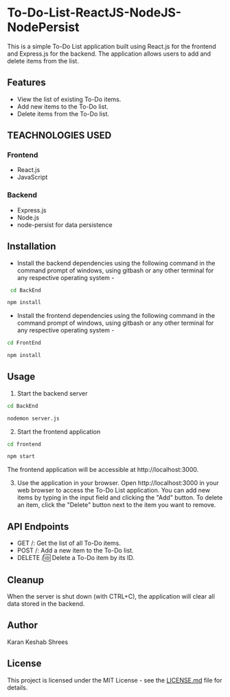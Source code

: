 # To-Do-List-ReactJS-NodeJS-NodePersist

This is a simple To-Do List application built using React.js for the frontend and Express.js for the backend. The application allows users to add and delete items from the list.

## Features

- View the list of existing To-Do items.
- Add new items to the To-Do list.
- Delete items from the To-Do list.

## TEACHNOLOGIES USED

### Frontend

- React.js
- JavaScript

### Backend

- Express.js
- Node.js
- node-persist for data persistence

## Installation

- Install the backend dependencies using the following command in the command prompt of windows, using gitbash or any other terminal for any respective operating system -

```bash
 cd BackEnd
```

```bash
npm install
```

- Install the frontend dependencies using the following command in the command prompt of windows, using gitbash or any other terminal for any respective operating system -

```bash
cd FrontEnd
```

```bash
npm install
```

## Usage

1. Start the backend server
   
```bash   
cd BackEnd
```

```bash
nodemon server.js
```
  
2. Start the frontend application

```bash
cd frontend
```

```bash
npm start
```

The frontend application will be accessible at http://localhost:3000.

3. Use the application in your browser. Open http://localhost:3000 in your web browser to access the To-Do List application. You can add new items by typing in the input field and clicking the "Add" button. To delete an item, click the "Delete" button next to the item you want to remove.

## API Endpoints

- GET /: Get the list of all To-Do items.
- POST /: Add a new item to the To-Do list.
- DELETE /:id: Delete a To-Do item by its ID.

## Cleanup

When the server is shut down (with CTRL+C), the application will clear all data
stored in the backend.

## Author

Karan Keshab Shrees

## License

This project is licensed under the MIT License - see the [LICENSE.md](LICENSE.md) file for details.
